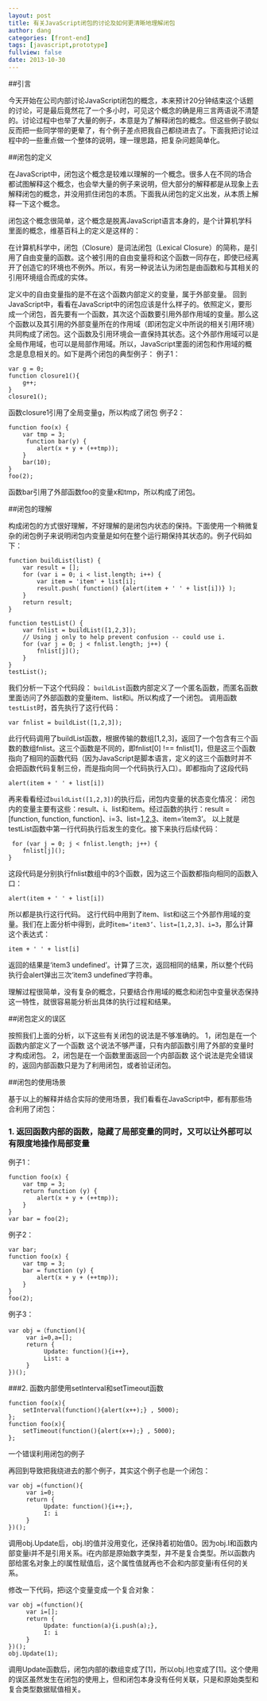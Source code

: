 ```yaml
---
layout: post
title: 有关JavaScript闭包的讨论及如何更清晰地理解闭包
author: dang
categories: [front-end]
tags: [javascript,prototype]
fullview: false
date: 2013-10-30
---
```


##引言

今天开始在公司内部讨论JavaScript闭包的概念，本来预计20分钟结束这个话题的讨论，可是最后竟然花了一个多小时，可见这个概念的确是用三言两语说不清楚的。讨论过程中也举了大量的例子，本意是为了解释闭包的概念。但这些例子貌似反而把一些同学带的更晕了，有个例子差点把我自己都绕进去了。下面我把讨论过程中的一些重点做一个整体的说明，理一理思路，把复杂问题简单化。
<!-- more -->

##闭包的定义

在JavaScript中，闭包这个概念是较难以理解的一个概念。很多人在不同的场合都试图解释这个概念，也会举大量的例子来说明，但大部分的解释都是从现象上去解释闭包的概念，并没用抓住闭包的本质。下面我从闭包的定义出发，从本质上解释一下这个概念。

闭包这个概念很简单，这个概念是脱离JavaScript语言本身的，是个计算机学科里面的概念，维基百科上的定义是这样的：

在计算机科学中，闭包（Closure）是词法闭包（Lexical Closure）的简称，是引用了自由变量的函数。这个被引用的自由变量将和这个函数一同存在，即使已经离开了创造它的环境也不例外。所以，有另一种说法认为闭包是由函数和与其相关的引用环境组合而成的实体。

定义中的自由变量指的是不在这个函数内部定义的变量，属于外部变量。
回到JavaScript中，看看在JavaScript中的闭包应该是什么样子的。依照定义，要形成一个闭包，首先要有一个函数，其次这个函数要引用外部作用域的变量。那么这个函数以及其引用的外部变量所在的作用域（即闭包定义中所说的相关引用环境）共同构成了闭包。这个函数及引用环境会一直保持其状态。这个外部作用域可以是全局作用域，也可以是局部作用域。所以，JavaScript里面的闭包和作用域的概念是息息相关的。如下是两个闭包的典型例子：
例子1：

    var g = 0;
    function closure1(){
        g++;
    }
    closure1();

函数closure1引用了全局变量g，所以构成了闭包
例子2：

    function foo(x) {
        var tmp = 3;
         function bar(y) {
            alert(x + y + (++tmp));
        }
        bar(10);
    }
    foo(2);

函数bar引用了外部函数foo的变量x和tmp，所以构成了闭包。

##闭包的理解

构成闭包的方式很好理解，不好理解的是闭包内状态的保持。下面使用一个稍微复杂的闭包例子来说明闭包内变量是如何在整个运行期保持其状态的。例子代码如下：

    function buildList(list) {
        var result = [];
        for (var i = 0; i < list.length; i++) {
            var item = 'item' + list[i];
            result.push( function() {alert(item + ' ' + list[i])} );
        }
        return result;
    }

    function testList() {
        var fnlist = buildList([1,2,3]);
        // Using j only to help prevent confusion -- could use i.
        for (var j = 0; j < fnlist.length; j++) {
            fnlist[j]();
        }
    }
    testList();

我们分析一下这个代码段：
`buildList`函数内部定义了一个匿名函数，而匿名函数里面访问了外部函数的变量item、list和i。所以构成了一个闭包。
调用函数`testList`时，首先执行了这行代码：

    var fnlist = buildList([1,2,3]);

此行代码调用了buildList函数，根据传输的数组[1,2,3]，返回了一个包含有三个函数的数组fnlist。这三个函数是不同的，即fnlist[0] !== fnlist[1]，但是这三个函数指向了相同的函数代码（因为JavaScript是脚本语言，定义的这三个函数时并不会把函数代码复制三份，而是指向同一个代码执行入口）。即都指向了这段代码

    alert(item + ' ' + list[i])

再来看看经过`buildList([1,2,3])`的执行后，闭包内变量的状态变化情况：
闭包内的变量主要有这些：result、i、list和item。经过函数的执行：result = [function, function, function]、i=3、list=[1,2,3](传入的参数数组)、item=‘item3’。
以上就是testList函数中第一行代码执行后发生的变化。接下来执行后续代码：

     for (var j = 0; j < fnlist.length; j++) {
        fnlist[j]();
    }

这段代码是分别执行fnlist数组中的3个函数，因为这三个函数都指向相同的函数入口：

    alert(item + ' ' + list[i])

所以都是执行这行代码。
这行代码中用到了item、list和i这三个外部作用域的变量。我们在上面分析中得到，此时i`tem=‘item3’、list=[1,2,3]、i=3`，那么计算这个表达式：

    item + ' ' + list[i]

返回的结果是‘item3 undefined’。计算了三次，返回相同的结果，所以整个代码执行会alert弹出三次‘item3 undefined’字符串。

理解过程很简单，没有复杂的概念，只要结合作用域的概念和闭包中变量状态保持这一特性，就很容易能分析出具体的执行过程和结果。

##闭包定义的误区

按照我们上面的分析，以下这些有关闭包的说法是不够准确的。
1，闭包是在一个函数内部定义了一个函数
这个说法不够严谨，只有内部函数引用了外部的变量时才构成闭包。
2，闭包是在一个函数里面返回一个内部函数
这个说法是完全错误的，返回内部函数只是为了利用闭包，或者验证闭包。

##闭包的使用场景

基于以上的解释并结合实际的使用场景，我们看看在JavaScript中，都有那些场合利用了闭包：

### 1. 返回函数内部的函数，隐藏了局部变量的同时，又可以让外部可以有限度地操作局部变量


例子1：
 
    function foo(x) {
        var tmp = 3;
        return function (y) {
            alert(x + y + (++tmp));
        }
    }
    var bar = foo(2);

例子2：

    var bar;
    function foo(x) {
        var tmp = 3;
        bar = function (y) {
            alert(x + y + (++tmp));
        }
    }
    foo(2);

例子3：

    var obj =（function(){
         var i=0,a=[];
         return {
              Update: function(){i++},
              List: a
         }
    })();

###2. 函数内部使用setInterval和setTimeout函数

    function foo(x){
        setInterval(function(){alert(x++);} , 5000);
    };
    function foo(x){
        setTimeout(function(){alert(x++);} , 5000);
    };

一个错误利用闭包的例子

再回到导致把我绕进去的那个例子，其实这个例子也是一个闭包：

    var obj =(function(){
         var i=0;
         return {
              Update: function(){i++;},
              I: i
         }
    })();

调用obj.Update后，obj.I的值并没用变化，还保持着初始值0。因为obj.I和函数内部变量i并不是引用关系。i在内部是原始数字类型，并不是复合类型。所以函数内部给匿名对象上的I属性赋值后，这个属性值就再也不会和内部变量i有任何的关系。

修改一下代码，把i这个变量变成一个复合对象：

    var obj =(function(){
         var i=[];
         return {
              Update: function(a){i.push(a);},
              I: i
         }
    })();
    obj.Update(1);

调用Update函数后，闭包内部的i数组变成了[1]，所以obj.I也变成了[1]。这个使用的误区虽然发生在闭包的使用上，但和闭包本身没有任何关联，只是和原始类型和复合类型数据赋值相关。